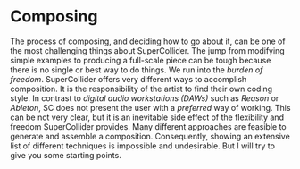 # Composing

The process of composing, and deciding how to go about it, can be one of the most challenging things about SuperCollider.
The jump from modifying simple examples to producing a full-scale piece can be tough because there is no single or best way to do things.
We run into the *burden of freedom*.
SuperCollider offers very different ways to accomplish composition.
It is the responsibility of the artist to find their own coding style.
In contrast to *digital audio workstations (DAWs)* such as *Reason* or *Ableton*, SC does not present the user with a *preferred* way of working.
This can be not very clear, but it is an inevitable side effect of the flexibility and freedom SuperCollider provides.
Many different approaches are feasible to generate and assemble a composition.
Consequently, showing an extensive list of different techniques is impossible and undesirable.
But I will try to give you some starting points.